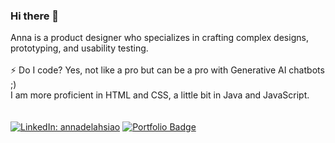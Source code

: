 ### Hi there 👋 

Anna is a product designer who specializes in crafting complex designs, prototyping, and usability testing. <br><br>
⚡ Do I code? Yes, not like a pro but can be a pro with Generative AI chatbots ;) <br>
I am more proficient in HTML and CSS, a little bit in Java and JavaScript.
<br><br><br>
[![LinkedIn: annadelahsiao](https://img.shields.io/badge/-LinkedIn-0077B5?style=for-the-badge&logo=LinkedIn&logoColor=white)](https://www.linkedin.com/in/annadelahsiao/)
[![Portfolio Badge](https://img.shields.io/badge/Portfolio-Visit-blue?style=for-the-badge)](https://www.annahsiao.design/)





<!--
**annadelahsiao/annadelahsiao** is a ✨ _special_ ✨ repository because its `README.md` (this file) appears on your GitHub profile.

Here are some ideas to get you started:

- 🔭 I’m currently working on ...
- 🌱 I’m currently learning ...
- 👯 I’m looking to collaborate on ...
- 🤔 I’m looking for help with ...
- 💬 Ask me about ...
- 📫 How to reach me: ...
- 😄 Pronouns: ...
- ⚡ Fun fact: ...
-->

